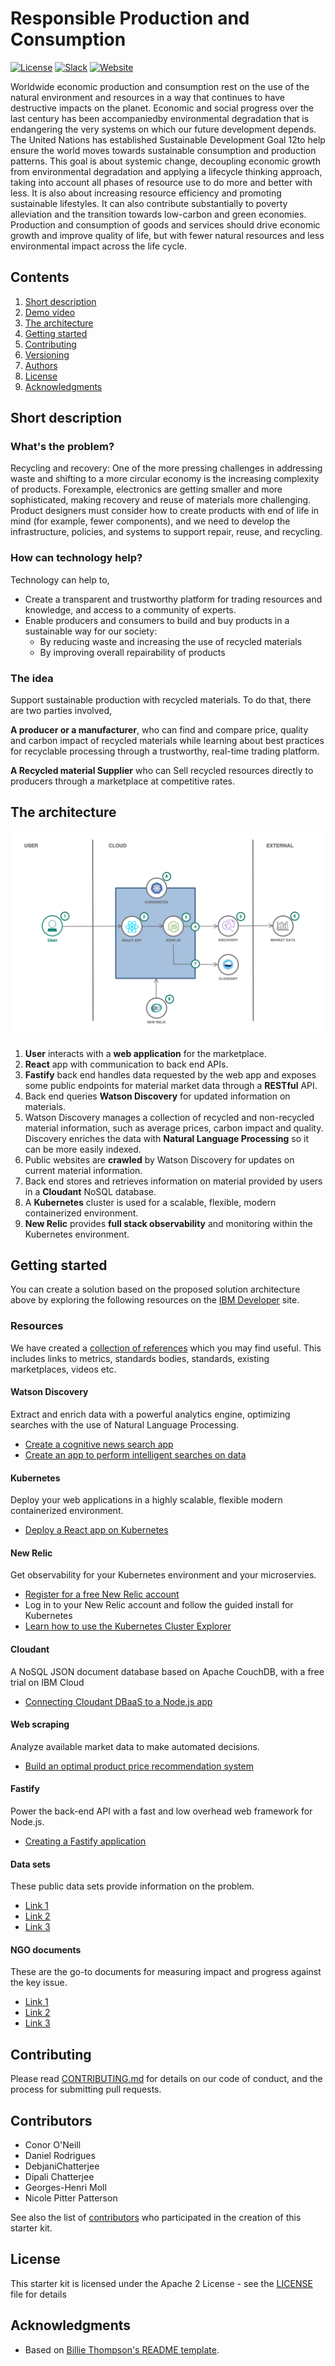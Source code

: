 # Responsible Production and Consumption

[![License](https://img.shields.io/badge/License-Apache2-blue.svg)](https://www.apache.org/licenses/LICENSE-2.0) [![Slack](https://img.shields.io/badge/Join-Slack-blue)](https://callforcode.org/slack) [![Website](https://img.shields.io/badge/View-Website-blue)](https://code-and-response.github.io/Project-Sample/)

Worldwide economic production and consumption rest on the use of the natural environment and resources in a way that continues to have destructive impacts on the planet. Economic and social progress over the last century has been accompaniedby environmental degradation that is endangering the very systems on which our future development depends. The United Nations has established Sustainable Development Goal 12to help ensure the world moves towards sustainable consumption and production patterns. This goal is about systemic change, decoupling economic growth from environmental degradation and applying a lifecycle thinking approach, taking into account all phases of resource use to do more and better with less. It is also about increasing resource efficiency and promoting sustainable lifestyles. It can also contribute substantially to poverty alleviation and the transition towards low-carbon and green economies. Production and consumption of goods and services should drive economic growth and improve quality of life, but with fewer natural resources and less environmental impact across the life cycle.

## Contents

1. [Short description](#short-description)
1. [Demo video](#demo-video)
1. [The architecture](#the-architecture)
1. [Getting started](#getting-started)
1. [Contributing](#contributing)
1. [Versioning](#versioning)
1. [Authors](#contributors)
1. [License](#license)
1. [Acknowledgments](#acknowledgments)

## Short description

### What's the problem?

Recycling and recovery: One of the more pressing challenges in addressing waste and shifting to a more circular economy is the increasing complexity of products. Forexample, electronics are getting smaller and more sophisticated, making recovery and reuse of materials more challenging. Product designers must consider how to create products with end of life in mind (for example, fewer components), and we need to develop the infrastructure, policies, and systems to support repair, reuse, and recycling.

### How can technology help?

Technology can help to,

- Create a transparent and trustworthy platform for trading resources and knowledge, and access to a community of experts.
- Enable producers and consumers to build and buy products in a sustainable way for our society:
  - By reducing waste and increasing the use of recycled materials
  - By improving overall repairability of products

### The idea

Support sustainable production with recycled materials. To do that, there are two parties involved,

**A producer or a manufacturer**, who can find and compare price, quality and carbon impact of recycled materials while learning about best practices for recyclable processing through a trustworthy, real-time trading platform.

**A Recycled material Supplier** who can Sell recycled resources directly to producers through a marketplace at competitive rates.

## The architecture

![Tech architechture](./images/arch.png)

1. **User** interacts with a **web application** for the marketplace.
2. **React** app with communication to back end APIs.
3. **Fastify** back end handles data requested by the web app and exposes some public endpoints for material market data through a **RESTful** API.
4. Back end queries **Watson Discovery** for updated information on materials.
5. Watson Discovery manages a collection of recycled and non-recycled material information, such as average prices, carbon impact and quality. Discovery enriches the data with **Natural Language Processing** so it can be more easily indexed.
6. Public websites are **crawled** by Watson Discovery for updates on current material information.
7. Back end stores and retrieves information on material provided by users in a **Cloudant** NoSQL database.
8. A **Kubernetes** cluster is used for a scalable, flexible, modern containerized environment.
9. **New Relic** provides **full stack observability** and monitoring within the Kubernetes environment.

## Getting started

You can create a solution based on the proposed solution architecture above by exploring the following resources on the [IBM Developer](https://developer.ibm.com/) site.

### Resources
We have created a [collection of references](/references.md) which you may find useful. This includes links to metrics, standards bodies, standards, existing marketplaces, videos etc. 
#### Watson Discovery

Extract and enrich data with a powerful analytics engine, optimizing searches with the use of Natural Language Processing.

- [Create a cognitive news search app](https://developer.ibm.com/patterns/create-a-cognitive-news-search-app/)
- [Create an app to perform intelligent searches on data](https://developer.ibm.com/patterns/create-an-app-to-perform-intelligent-searches-on-data/)

#### Kubernetes

Deploy your web applications in a highly scalable, flexible modern containerized environment.

- [Deploy a React app on Kubernetes](https://developer.ibm.com/components/react/patterns/build-an-e-learning-portal-with-watson-media/)

#### New Relic
Get observability for your Kubernetes environment and your microservies.

- [Register for a free New Relic account](https://newrelic.com/signup)
- Log in to your New Relic account and follow the guided install for Kubernetes
- [Learn how to use the Kubernetes Cluster Explorer](https://www.youtube.com/watch?v=RKaEt26HjhI&ab_channel=NewRelic)

#### Cloudant

A NoSQL JSON document database based on Apache CouchDB, with a free trial on IBM Cloud

- [Connecting Cloudant DBaaS to a Node.js app](https://developer.ibm.com/tutorials/learn-nodejs-node-with-cloudant-dbaas/)

#### Web scraping

Analyze available market data to make automated decisions.

- [Build an optimal product price recommendation system](https://developer.ibm.com/patterns/analyze-e-commerce-websites-and-recommend-optimal-product-pricing/)

#### Fastify

Power the back-end API with a fast and low overhead web framework for Node.js.

- [Creating a Fastify application](https://www.fastify.io/docs/latest/Getting-Started/)

#### Data sets

These public data sets provide information on the problem.

- [Link 1](https://developer.ibm.com/callforcode/technical-library/)
- [Link 2](https://developer.ibm.com/callforcode/technical-library/)
- [Link 3](https://developer.ibm.com/callforcode/technical-library/)

#### NGO documents

These are the go-to documents for measuring impact and progress against the key issue.

- [Link 1](https://developer.ibm.com/callforcode/technical-library/)
- [Link 2](https://developer.ibm.com/callforcode/technical-library/)
- [Link 3](https://developer.ibm.com/callforcode/technical-library/)

## Contributing

Please read [CONTRIBUTING.md](CONTRIBUTING.md) for details on our code of conduct, and the process for submitting pull requests.

## Contributors

- Conor O'Neill
- Daniel Rodrigues
- DebjaniChatterjee
- Dipali Chatterjee
- Georges-Henri Moll
- Nicole Pitter Patterson

See also the list of [contributors](https://github.com/Call-for-Code/Starter-Kit-Template-2021/graphs/contributors) who participated in the creation of this starter kit.

## License

This starter kit is licensed under the Apache 2 License - see the [LICENSE](LICENSE) file for details

## Acknowledgments

- Based on [Billie Thompson's README template](https://gist.github.com/PurpleBooth/109311bb0361f32d87a2).
